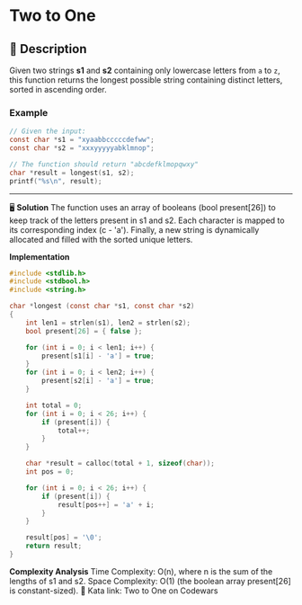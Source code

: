 # Two to One

## 📝 Description  
Given two strings **s1** and **s2** containing only lowercase letters from `a` to `z`,  
this function returns the longest possible string containing distinct letters, sorted in ascending order.  

### Example  
```c
// Given the input:
const char *s1 = "xyaabbcccccdefww";
const char *s2 = "xxxyyyyyabklmnop";

// The function should return "abcdefklmopqwxy"
char *result = longest(s1, s2);
printf("%s\n", result);
```
---
🖥️ **Solution**
The function uses an array of booleans (bool present[26]) to keep track of the letters present in s1 and s2.
Each character is mapped to its corresponding index (c - 'a').
Finally, a new string is dynamically allocated and filled with the sorted unique letters.

**Implementation**
```c
#include <stdlib.h>
#include <stdbool.h>
#include <string.h>

char *longest (const char *s1, const char *s2)
{
    int len1 = strlen(s1), len2 = strlen(s2);
    bool present[26] = { false };

    for (int i = 0; i < len1; i++) {
        present[s1[i] - 'a'] = true;
    }
    for (int i = 0; i < len2; i++) {
        present[s2[i] - 'a'] = true;
    }

    int total = 0;
    for (int i = 0; i < 26; i++) {
        if (present[i]) {
            total++;
        }
    }

    char *result = calloc(total + 1, sizeof(char));
    int pos = 0;

    for (int i = 0; i < 26; i++) {
        if (present[i]) {
            result[pos++] = 'a' + i;
        }
    }

    result[pos] = '\0';
    return result;
}
```
**Complexity Analysis**
Time Complexity: O(n), where n is the sum of the lengths of s1 and s2.
Space Complexity: O(1) (the boolean array present[26] is constant-sized).
🔗 Kata link: Two to One on Codewars
